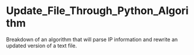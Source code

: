 # Update_File_Through_Python_Algorithm
Breakdown of an algorithm that will parse IP information and rewrite an updated version of a text file.

